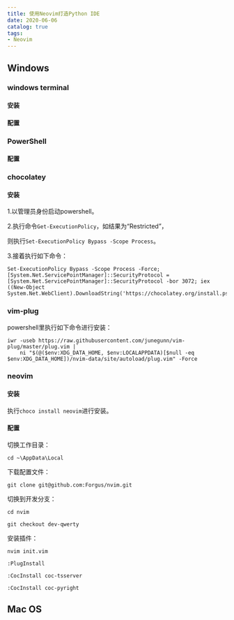 ```yaml
---
title: 使用Neovim打造Python IDE
date: 2020-06-06
catalog: true
tags:
- Neovim
---
```


## Windows

### windows terminal

#### 安装

#### 配置

### PowerShell

#### 配置

### chocolatey

#### 安装

1.以管理员身份启动powershell。

2.执行命令`Get-ExecutionPolicy`，如结果为“Restricted”，

则执行`Set-ExecutionPolicy Bypass -Scope Process`。

3.接着执行如下命令：

```shell
Set-ExecutionPolicy Bypass -Scope Process -Force; [System.Net.ServicePointManager]::SecurityProtocol = [System.Net.ServicePointManager]::SecurityProtocol -bor 3072; iex ((New-Object System.Net.WebClient).DownloadString('https://chocolatey.org/install.ps1'))
```

### vim-plug

powershell里执行如下命令进行安装：

```shell
iwr -useb https://raw.githubusercontent.com/junegunn/vim-plug/master/plug.vim |`
    ni "$(@($env:XDG_DATA_HOME, $env:LOCALAPPDATA)[$null -eq $env:XDG_DATA_HOME])/nvim-data/site/autoload/plug.vim" -Force
```

### neovim

#### 安装

执行`choco install neovim`进行安装。

#### 配置

切换工作目录：

`cd ~\AppData\Local`

下载配置文件：

`git clone git@github.com:Forgus/nvim.git`

切换到开发分支：

`cd nvim`

`git checkout dev-qwerty`

安装插件：

`nvim init.vim`

`:PlugInstall`

`:CocInstall coc-tsserver`

`:CocInstall coc-pyright`

## Mac OS